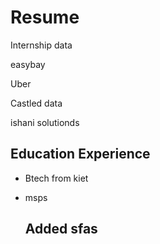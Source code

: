 # Resume

Internship data

easybay

Uber

Castled data

ishani solutionds


## Education Experience

- Btech from kiet
- msps


  ## Added sfas
  

